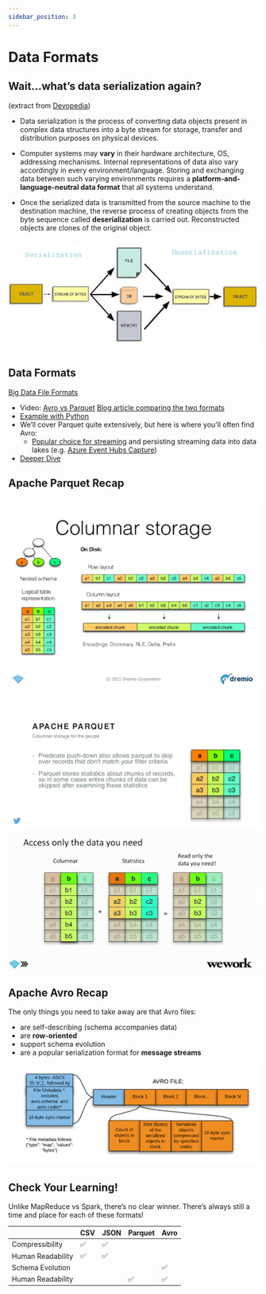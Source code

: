 ```yaml
---
sidebar_position: 3
---
```


# Data Formats
## Wait...what’s data serialization again?
(extract from [Devopedia](https://devopedia.org/data-serialization))

* Data serialization is the process of converting data objects present in complex data structures into a byte stream for storage, transfer and distribution purposes on physical devices.

* Computer systems may **vary** in their hardware architecture, OS, addressing mechanisms. Internal representations of data also vary accordingly in every environment/language. Storing and exchanging data between such varying environments requires a **platform-and-language-neutral data format** that all systems understand.

* Once the serialized data is transmitted from the source machine to the destination machine, the reverse process of creating objects from the byte sequence called **deserialization** is carried out. Reconstructed objects are clones of the original object.

![data-serialisation.png](./assets/data-serialisation.png)

## Data Formats
[Big Data File Formats](https://luminousmen.com/post/big-data-file-formats)


* Video: [Avro vs Parquet](https://www.youtube.com/watch?v=jKfKmBdPuT4)
[Blog article comparing the two formats](https://www.datanami.com/2018/05/16/big-data-file-formats-demystified/#:~:text=The%20biggest%20difference%20between%20ORC,in%20a%20row%2Dbased%20format.&text=While%20column%2Doriented%20stores%20like,might%20be%20the%20better%20choice.)
* [Example with Python](https://www.confessionsofadataguy.com/big-data-file-showdown-avro-vs-parquet-with-python/)
* We’ll cover Parquet quite extensively, but here is where you’ll often find Avro:
  * [Popular choice for streaming](https://www.confluent.io/blog/avro-kafka-data/) and persisting streaming data into data lakes (e.g. [Azure Event Hubs Capture](https://docs.microsoft.com/en-us/azure/event-hubs/event-hubs-capture-overview#exploring-the-captured-files-and-working-with-avro))
* [Deeper Dive](https://www.youtube.com/watch?v=1j8SdS7s_NY&ab_channel=Databricks)

## Apache Parquet Recap
![parquet-columnar-storage.png](./assets/parquet-columnar-storage.png)
![parquet-columnar-storage-for-the-people.png](./assets/parquet-columnar-storage-for-the-people.png)
![parquet-access-only-data-you-need.png](./assets/parquet-access-only-data-you-need.png)

## Apache Avro Recap
The only things you need to take away are that Avro files:
* are self-describing (schema accompanies data)
* are **row-oriented**
* support schema evolution
* are a popular serialization format for **message streams**

![avro-recap.png](./assets/avro-recap.png)

## Check Your Learning!
Unlike MapReduce vs Spark, there’s no clear winner.
There’s always still a time and place for each of these formats!

| | CSV | JSON | Parquet | Avro |
| --- | --- | --- | --- | --- |
|Compressibility | :white_check_mark: | :white_check_mark: | | |
|Human Readability | :white_check_mark: | :white_check_mark: | | |
|Schema Evolution | | | | :white_check_mark: |
|Human Readability | | | :white_check_mark: | :white_check_mark: |